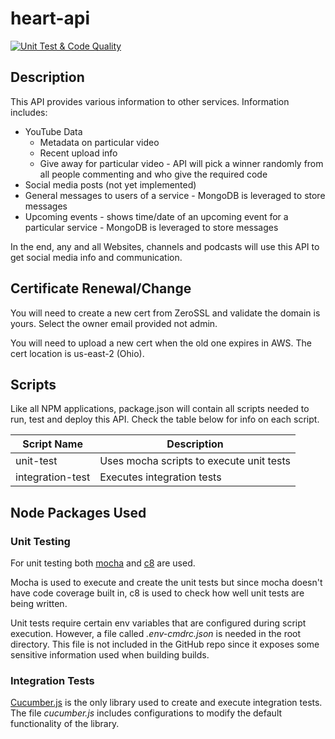 # heart-api
[![Unit Test & Code Quality](https://github.com/project-next/heart-api/actions/workflows/unit-test.yaml/badge.svg)](https://github.com/project-next/heart-api/actions/workflows/unit-test.yaml)

## Description

This API provides various information to other services. Information includes:

- YouTube Data
  - Metadata on particular video
  - Recent upload info
  - Give away for particular video - API will pick a winner randomly from all people commenting and who give the required code
- Social media posts (not yet implemented)
- General messages to users of a service - MongoDB is leveraged to store messages
- Upcoming events - shows time/date of an upcoming event for a particular service - MongoDB is leveraged to store messages

In the end, any and all Websites, channels and podcasts will use this API to get social media info and communication.

## Certificate Renewal/Change

You will need to create a new cert from ZeroSSL and validate the domain is yours. Select the owner email provided not admin.

You will need to upload a new cert when the old one expires in AWS. The cert location is us-east-2 (Ohio).

## Scripts

Like all NPM applications, package.json will contain all scripts needed to run, test and deploy this API. Check the table below for info on each script.

| Script Name | Description |
| ----------- | ----------- |
| unit-test   | Uses mocha scripts to execute unit tests |
| integration-test | Executes integration tests |

## Node Packages Used

### Unit Testing

For unit testing both [mocha](https://mochajs.org) and [c8](https://github.com/bcoe/c8) are used.

Mocha is used to execute and create the unit tests but since mocha doesn't have code coverage built in, c8 is used to check how well unit tests are being written.

Unit tests require certain env variables that are configured during script execution. However, a file called *.env-cmdrc.json* is needed in the root directory. This file is not included in the GitHub repo since it exposes some sensitive information used when building builds.

### Integration Tests

[Cucumber.js](https://github.com/cucumber/cucumber-js/tree/master) is the only library used to create and execute integration tests. The file *cucumber.js* includes configurations to modify the default functionality of the library.
